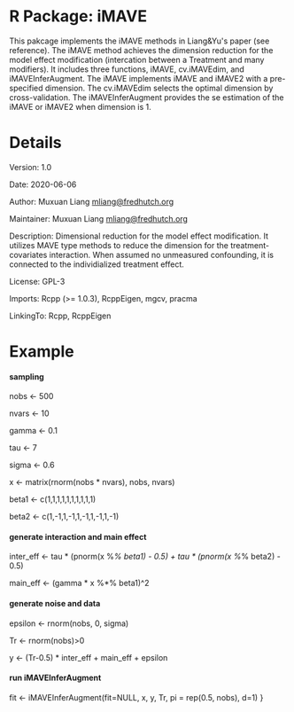 # R Package: iMAVE

This pakcage implements the iMAVE methods in Liang&Yu's paper (see reference). The iMAVE method achieves the dimension reduction for the model effect modification (intercation between a Treatment and many modifiers). It includes three functions, iMAVE, cv.iMAVEdim, and iMAVEInferAugment. The iMAVE implements iMAVE and iMAVE2 with a pre-specified dimension. The cv.iMAVEdim selects the optimal dimension by cross-validation. The iMAVEInferAugment provides the se estimation of the iMAVE or iMAVE2 when dimension is 1.

# Details

Version: 1.0

Date: 2020-06-06

Author: Muxuan Liang <mliang@fredhutch.org>

Maintainer: Muxuan Liang <mliang@fredhutch.org>

Description: Dimensional reduction for the model effect modification. It utilizes MAVE type methods to reduce the dimension for the treatment-covariates interaction. When assumed no unmeasured confounding, it is connected to the individialized treatment effect.

License: GPL-3

Imports: Rcpp (>= 1.0.3),
         RcppEigen,
         mgcv,
         pracma

LinkingTo: Rcpp, RcppEigen

# Example
#### sampling
nobs <- 500

nvars <- 10

gamma <- 0.1

tau <- 7

sigma <- 0.6

x <- matrix(rnorm(nobs * nvars), nobs, nvars)

beta1 <- c(1,1,1,1,1,1,1,1,1,1)

beta2 <- c(1,-1,1,-1,1,-1,1,-1,1,-1)

#### generate interaction and main effect ########
inter_eff <- tau * (pnorm(x %*% beta1) - 0.5) + tau * (pnorm(x %*% beta2) - 0.5)

main_eff <- (gamma * x %*% beta1)^2

#### generate noise and data #####################
epsilon <- rnorm(nobs, 0, sigma)

Tr <- rnorm(nobs)>0

y <- (Tr-0.5) * inter_eff + main_eff + epsilon

#### run iMAVEInferAugment ###########
fit <- iMAVEInferAugment(fit=NULL, x, y, Tr, pi = rep(0.5, nobs), d=1)
}
